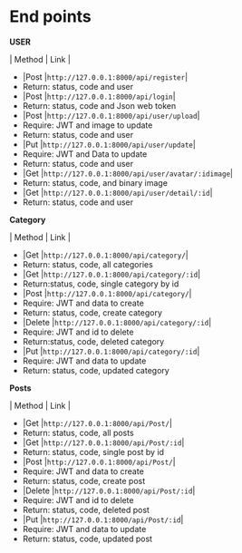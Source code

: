 # End points 
**USER**

| Method | Link |
- |Post  |`http://127.0.0.1:8000/api/register`|
- Return: status, code and user
- |Post  |`http://127.0.0.1:8000/api/login`|
- Return: status, code and Json web token
- |Post  |`http://127.0.0.1:8000/api/user/upload`|
- Require: JWT and image to update
- Return: status, code and user
- |Put    |`http://127.0.0.1:8000/api/user/update`|
- Require: JWT and Data to update
- Return: status, code and user
- |Get    |`http://127.0.0.1:8000/api/user/avatar/:idimage`|
- Return: status, code, and binary image
- |Get    |`http://127.0.0.1:8000/api/user/detail/:id`|
- Return: status, code and user


**Category**

| Method | Link |
- |Get |`http://127.0.0.1:8000/api/category/`|
- Return: status, code, all categories
- |Get |`http://127.0.0.1:8000/api/category/:id`|
- Return:status, code, single category by id
- |Post  |`http://127.0.0.1:8000/api/category/`|
- Require: JWT and data to create
- Return: status, code, create category
- |Delete |`http://127.0.0.1:8000/api/category/:id`|
- Require: JWT and id to delete
- Return:status, code, deleted category
- |Put    |`http://127.0.0.1:8000/api/category/:id`|
- Require: JWT and data to update
- Return: status, code, updated category


**Posts**

| Method | Link |
- |Get |`http://127.0.0.1:8000/api/Post/`|
- Return: status, code, all posts
- |Get |`http://127.0.0.1:8000/api/Post/:id`|
- Return: status, code, single post by id
- |Post  |`http://127.0.0.1:8000/api/Post/`|
- Require: JWT and data to create
- Return: status, code, create post
- |Delete |`http://127.0.0.1:8000/api/Post/:id`|
- Require: JWT and id to delete
- Return: status, code, deleted post
- |Put    |`http://127.0.0.1:8000/api/Post/:id`|
- Require: JWT and data to update
- Return: status, code, updated post
